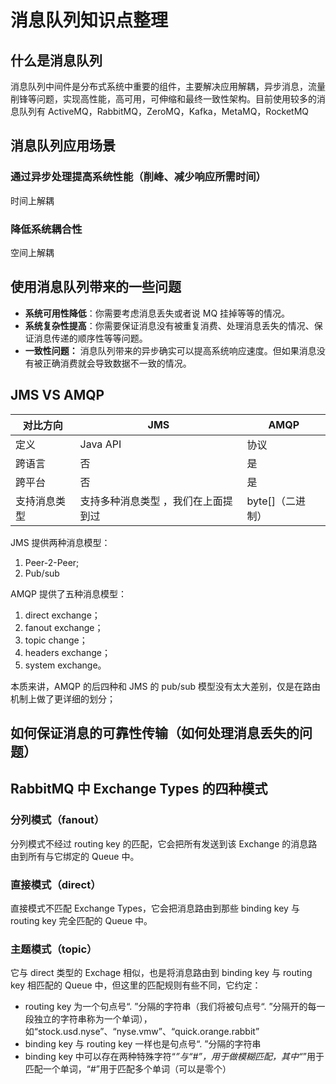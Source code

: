 # 消息队列知识点整理

## 什么是消息队列

消息队列中间件是分布式系统中重要的组件，主要解决应用解耦，异步消息，流量削锋等问题，实现高性能，高可用，可伸缩和最终一致性架构。目前使用较多的消息队列有 ActiveMQ，RabbitMQ，ZeroMQ，Kafka，MetaMQ，RocketMQ

## 消息队列应用场景

### 通过异步处理提高系统性能（削峰、减少响应所需时间）

时间上解耦

### 降低系统耦合性

空间上解耦

## 使用消息队列带来的一些问题

- **系统可用性降低**：你需要考虑消息丢失或者说 MQ 挂掉等等的情况。
- **系统复杂性提高**：你需要保证消息没有被重复消费、处理消息丢失的情况、保证消息传递的顺序性等等问题。
- **一致性问题：** 消息队列带来的异步确实可以提高系统响应速度。但如果消息没有被正确消费就会导致数据不一致的情况。

## JMS VS AMQP

| 对比方向     | JMS                                 | AMQP             |
| ------------ | ----------------------------------- | ---------------- |
| 定义         | Java API                            | 协议             |
| 跨语言       | 否                                  | 是               |
| 跨平台       | 否                                  | 是               |
| 支持消息类型 | 支持多种消息类型 ，我们在上面提到过 | byte[]（二进制） |

JMS 提供两种消息模型：

1. Peer-2-Peer;
2. Pub/sub

AMQP 提供了五种消息模型：

1. direct exchange；
2. fanout exchange；
3. topic change；
4. headers exchange；
5. system exchange。

本质来讲，AMQP 的后四种和 JMS 的 pub/sub 模型没有太大差别，仅是在路由机制上做了更详细的划分；

## 如何保证消息的可靠性传输（如何处理消息丢失的问题）

## RabbitMQ 中 Exchange Types 的四种模式

### 分列模式（fanout）

分列模式不经过 routing key 的匹配，它会把所有发送到该 Exchange 的消息路由到所有与它绑定的 Queue 中。

### 直接模式（direct）

直接模式不匹配 Exchange Types，它会把消息路由到那些 binding key 与 routing key 完全匹配的 Queue 中。

### 主题模式（topic）

它与 direct 类型的 Exchage 相似，也是将消息路由到 binding key 与 routing key 相匹配的 Queue 中，但这里的匹配规则有些不同，它约定：

- routing key 为一个句点号“. ”分隔的字符串（我们将被句点号“. ”分隔开的每一段独立的字符串称为一个单词），如“stock.usd.nyse”、“nyse.vmw”、“quick.orange.rabbit”
- binding key 与 routing key 一样也是句点号“. ”分隔的字符串
- binding key 中可以存在两种特殊字符“_”与“#”，用于做模糊匹配，其中“_”用于匹配一个单词，“#”用于匹配多个单词（可以是零个）
